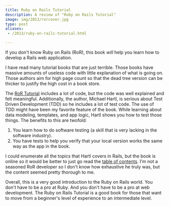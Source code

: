 ```yaml
---
title: Ruby on Rails Tutorial
description: A review of "Ruby on Rails Tutorial"
image: img/2013/rorcover.jpg
type: post
aliases:
 - /2013/ruby-on-rails-tutorial.html

---
```

If you don't know Ruby on Rails (RoR), this book *will* help you learn how to
develop a Rails web application.

I have read many tutorial books that are just terrible. Those books have
massive amounts of useless code with little explanation of what is going on.
Those authors aim for high page count so that the dead tree version can be
thicker to justify the high cost in a book store.

The [RoR Tutorial](http://ruby.railstutorial.org/) includes a lot of code, but
the code was well explained and felt meaningful. Additionally, the author,
Michael Hartl, is serious about Test Driven Development (TDD) so he includes a
lot of test code. The use of TDD might have been my favorite feature of the
book. While learning about data modeling, templates, and app logic, Hartl
shows you how to test those things. The benefits to this are twofold:

1. You learn how to do software testing (a skill that is very lacking in the
   software industry).
2. You have tests to help you verify that your local version works the same
   way as the app in the book.

I could enumerate all the topics that Hartl covers in Rails, but the book is
online so it would be better to just go read the [table of
contents](http://ruby.railstutorial.org/ruby-on-rails-tutorial-book). I'm not
a seasoned RoR developer so I don't know how exhaustive he truly was, but the
content seemed pretty thorough to me.

Overall, this is a very good introduction to the Ruby on Rails world. You
don't have to be a pro at Ruby. And you don't have to be a pro at web
development. The Ruby on Rails Tutorial is a good book for those that want to
move from a beginner's level of experience to an intermediate level.
